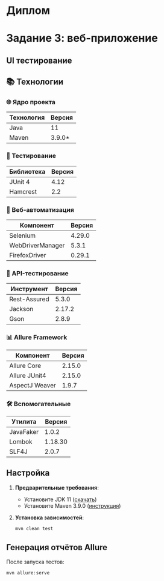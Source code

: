 # Диплом 
# Задание 3: веб-приложение
## UI тестирование

## 📚 Технологии

### 🌐 Ядро проекта
| Технология       | Версия   |
|------------------|----------|
| Java             | 11       |
| Maven            | 3.9.0*   |

### 🧪 Тестирование
| Библиотека       | Версия   |
|------------------|----------|
| JUnit 4          | 4.12     |
| Hamcrest         | 2.2      |

### 🚀 Веб-автоматизация
| Компонент        | Версия   |
|------------------|----------|
| Selenium         | 4.29.0   |
| WebDriverManager | 5.3.1    |
| FirefoxDriver    | 0.29.1   |

### 🔌 API-тестирование
| Инструмент       | Версия   |
|------------------|----------|
| Rest-Assured     | 5.3.0    |
| Jackson          | 2.17.2   |
| Gson             | 2.8.9    |

### 📊 Allure Framework
| Компонент        | Версия   |
|------------------|----------|
| Allure Core      | 2.15.0   |
| Allure JUnit4    | 2.15.0   |
| AspectJ Weaver   | 1.9.7    |

### 🛠 Вспомогательные
| Утилита          | Версия   |
|------------------|----------|
| JavaFaker        | 1.0.2    |
| Lombok           | 1.18.30  |
| SLF4J            | 2.0.7    |

## Настройка

1. **Предварительные требования**:
    - Установите JDK 11 ([скачать](https://www.oracle.com/java/technologies/javase-jdk11-downloads.html))
    - Установите Maven 3.9.0 ([инструкция](https://maven.apache.org/install.html))

2. **Установка зависимостей**:
   ```bash
   mvn clean test

## Генерация отчётов Allure

После запуска тестов:
```bash
mvn allure:serve